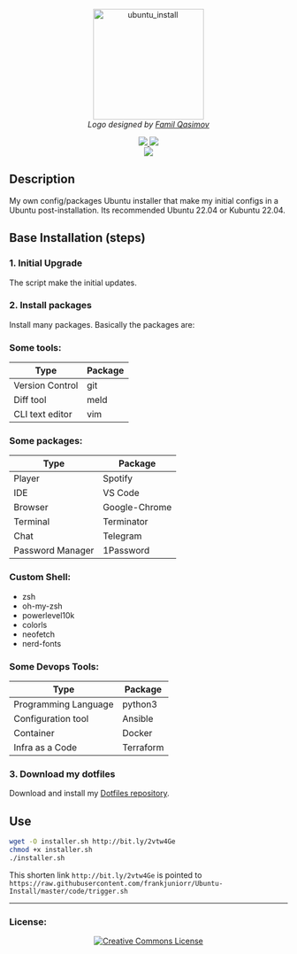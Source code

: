 <p align="center">
  <img src="logo/1024px.png" alt="ubuntu_install" height="200px">
  </br>
  <em> Logo designed by <a href="https://github.com/familqasimov">Famil Qasimov</a> </em>
</p>

<p align="center">
  <a href="https://img.shields.io/badge/ubuntu-22.04-4A0048.svg">
    <img src="https://img.shields.io/badge/-ubuntu_22.04-4A0048.svg?style=for-the-badge&logo=ubuntu&logoColor=white">
  </a>
  <a href="https://img.shields.io/badge/ubuntu-22.04-1d99f3.svg">
    <img src="https://img.shields.io/badge/-kubuntu_22.04-1d99f3.svg?style=for-the-badge&logo=kubuntu&logoColor=white">
  </a>
  <br>
  <a href="http://creativecommons.org/licenses/by-nc-sa/4.0/">
    <img src="https://img.shields.io/badge/-CC_BY--SA_4.0-000000.svg?style=for-the-badge&logo=creative-commons&logoColor=white"/>
  </a>
</p>

## Description
My own config/packages Ubuntu installer that make my initial configs in a Ubuntu post-installation. Its recommended Ubuntu 22.04 or Kubuntu 22.04.

## Base Installation (steps)

### 1. Initial Upgrade
The script make the initial updates.
### 2. Install packages
Install many packages. Basically the packages are:

### Some tools:

| Type | Package |
| ------ | ------ |
| Version Control | git |
| Diff tool | meld |
| CLI text editor | vim |

### Some packages:

| Type | Package |
| ------ | ------ |
| Player | Spotify |
| IDE | VS Code |
| Browser | Google-Chrome |
| Terminal | Terminator |
| Chat | Telegram |
| Password Manager | 1Password |

### Custom Shell:

- zsh
- oh-my-zsh
- powerlevel10k
- colorls
- neofetch
- nerd-fonts

### Some Devops Tools:

| Type | Package |
| ------ | ------ |
| Programming Language | python3 |
| Configuration tool | Ansible |
| Container | Docker |
| Infra as a Code | Terraform |


### 3. Download my dotfiles
Download and install my [Dotfiles repository](https://github.com/frankjuniorr/dotfiles).

## Use
```bash
wget -O installer.sh http://bit.ly/2vtw4Ge
chmod +x installer.sh
./installer.sh
```
This shorten link ``http://bit.ly/2vtw4Ge`` is pointed to ``https://raw.githubusercontent.com/frankjuniorr/Ubuntu-Install/master/code/trigger.sh``

----

  ### License:

<p align="center">
  <a rel="license" href="http://creativecommons.org/licenses/by-nc-sa/4.0/">
    <img alt="Creative Commons License" style="border-width:0" src="https://i.creativecommons.org/l/by-nc-sa/4.0/88x31.png" />
  </a>
</p>

